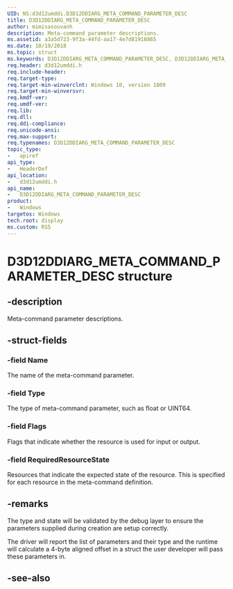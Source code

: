 ```yaml
---
UID: NS:d3d12umddi.D3D12DDIARG_META_COMMAND_PARAMETER_DESC
title: D3D12DDIARG_META_COMMAND_PARAMETER_DESC
author: mimisasouvanh
description: Meta-command parameter descriptions.
ms.assetid: a3a5d723-9f3a-44fd-aa17-4e7d81918865
ms.date: 10/19/2018
ms.topic: struct
ms.keywords: D3D12DDIARG_META_COMMAND_PARAMETER_DESC, D3D12DDIARG_META_COMMAND_PARAMETER_DESC, 
req.header: d3d12umddi.h
req.include-header:
req.target-type:
req.target-min-winverclnt: Windows 10, version 1809
req.target-min-winversvr:
req.kmdf-ver:
req.umdf-ver:
req.lib:
req.dll:
req.ddi-compliance:
req.unicode-ansi:
req.max-support:
req.typenames: D3D12DDIARG_META_COMMAND_PARAMETER_DESC
topic_type: 
-	apiref
api_type: 
-	HeaderDef
api_location: 
-	d3d12umddi.h
api_name: 
-	D3D12DDIARG_META_COMMAND_PARAMETER_DESC
product:
-	Windows
targetos: Windows
tech.root: display
ms.custom: RS5
---
```


# D3D12DDIARG_META_COMMAND_PARAMETER_DESC structure

## -description

Meta-command parameter descriptions.

## -struct-fields

### -field Name

The name of the meta-command parameter.

### -field Type

The type of meta-command parameter, such as float or UINT64.

### -field Flags

Flags that indicate whether the resource is used for input or output.

### -field RequiredResourceState
 
Resources that indicate the expected state of the resource. This is specified for each resource in the meta-command definition.

## -remarks

The type and state will be validated by the debug layer to ensure the parameters supplied during creation are setup correctly.

The driver will report the list of parameters and their type and the runtime will calculate a 4-byte aligned offset in a struct the user developer will pass these parameters in.

## -see-also
